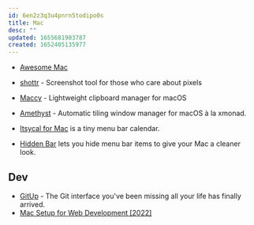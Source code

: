 ```yaml
---
id: 6en2z3q3u4pnrn5todipo0s
title: Mac
desc: ""
updated: 1655681903787
created: 1652405135977
---
```


- [Awesome Mac](https://github.com/jaywcjlove/awesome-mac)

- [shottr](https://shottr.cc/) - Screenshot tool for those who care about pixels
- [Maccy](https://github.com/p0deje/Maccy) - Lightweight clipboard manager for macOS
- [Amethyst](https://github.com/ianyh/Amethyst) - Automatic tiling window manager for macOS à la xmonad.
- [Itsycal for Mac](https://www.mowglii.com/itsycal/) is a tiny menu bar calendar.
- [Hidden Bar](https://github.com/dwarvesf/hidden) lets you hide menu bar items to give your Mac a cleaner look.

## Dev

- [GitUp](https://github.com/git-up/GitUp) - The Git interface you've been missing all your life has finally arrived.
- [Mac Setup for Web Development [2022]](https://www.robinwieruch.de/mac-setup-web-development/)
